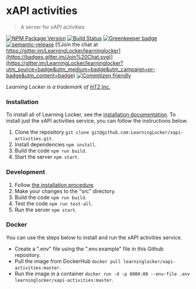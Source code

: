 # xAPI activities

> A server for xAPI activities

[![NPM Package Version](https://badge.fury.io/js/xapi-activities.svg)](https://www.npmjs.com/package/xapi-activities)
[![Build Status](https://travis-ci.org/LearningLocker/xapi-activities.svg?branch=master)](https://travis-ci.org/LearningLocker/xapi-activities)
[![Greenkeeper badge](https://badges.greenkeeper.io/LearningLocker/xapi-activities.svg)](https://greenkeeper.io/)
[![semantic-release](https://img.shields.io/badge/%20%20%F0%9F%93%A6%F0%9F%9A%80-semantic--release-e10079.svg)](https://github.com/semantic-release/semantic-release)
[![Join the chat at https://gitter.im/LearningLocker/learninglocker](https://badges.gitter.im/Join%20Chat.svg)](https://gitter.im/LearningLocker/learninglocker?utm_source=badge&utm_medium=badge&utm_campaign=pr-badge&utm_content=badge)
[![Commitizen friendly](https://img.shields.io/badge/commitizen-friendly-brightgreen.svg)](http://commitizen.github.io/cz-cli/)

*Learning Locker is a trademark of [HT2 Inc.](http://ht2labs.com)*

### Installation
To install all of Learning Locker, see the [installation documentation](http://docs.learninglocker.net/guides-installing/). To install just the xAPI activities service, you can follow the instructions below.

1. Clone the repository `git clone git@github.com:LearningLocker/xapi-activities.git`.
1. Install dependencies `npm install`.
1. Build the code `npm run build`.
1. Start the server `npm start`.

### Development
1. Follow [the installation procedure](#installation).
1. Make your changes to the "src" directory.
1. Build the code `npm run build`.
1. Test the code `npm run test-all`.
1. Run the server `npm start`.

### Docker
You can use the steps below to install and run the xAPI activities service.

- Create a ".env" file using the ".env.example" file in this Github repository.
- Pull the image from DockerHub `docker pull learninglocker/xapi-activities:master`.
- Run the image in a container `docker run -d -p 8080:80 --env-file .env learninglocker/xapi-activities:master`.
